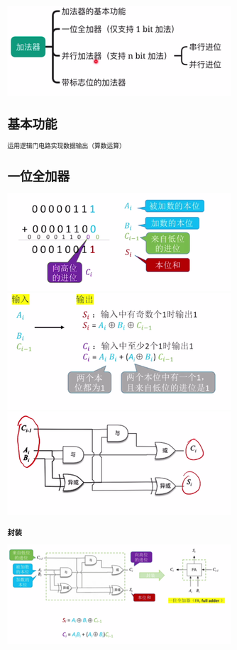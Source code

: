 


![输入图片说明](/imgs/2025-07-28/TH2yNBz9aNm5VrVi.png)

# 基本功能
运用逻辑门电路实现数据输出（算数运算）

# 一位全加器
![输入图片说明](/imgs/2025-07-28/0Vpjm2eDMQ8yzFZe.png)
![输入图片说明](/imgs/2025-07-28/TEP0j9ezRM0TSx4W.png)
![输入图片说明](/imgs/2025-07-28/qSqTdBdfuYoRUwKg.png)
### 封装
![输入图片说明](/imgs/2025-07-28/uAmbV5VXeiDC3asn.png)
<!--stackedit_data:
eyJoaXN0b3J5IjpbODU1ODM0NjUxLDIwODkwMTE0MjNdfQ==
-->